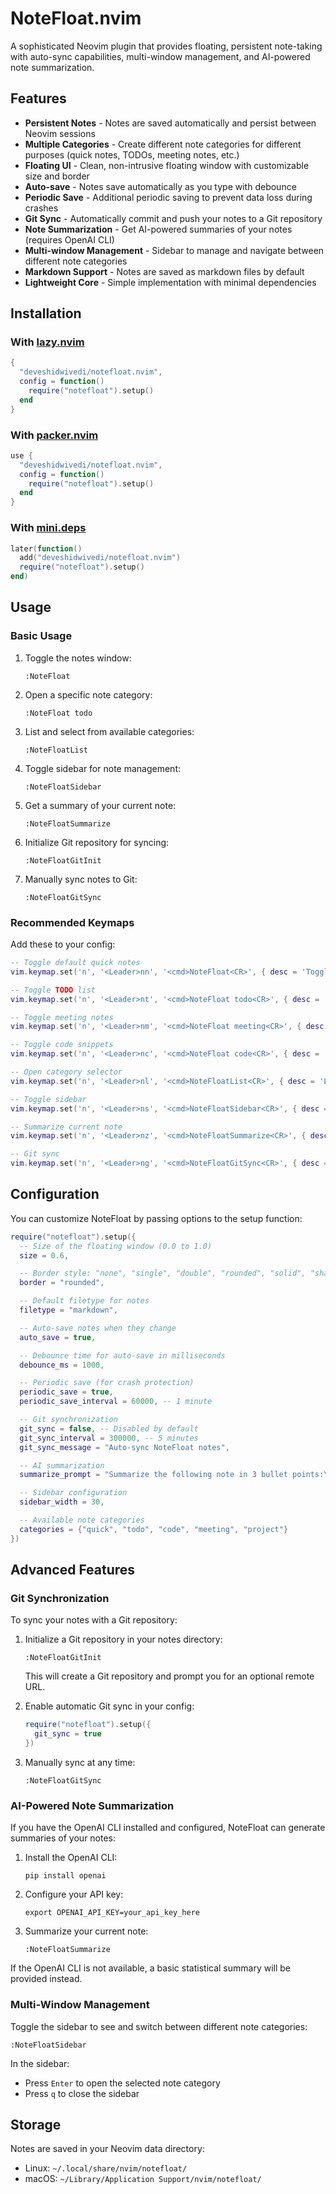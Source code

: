 # NoteFloat.nvim

A sophisticated Neovim plugin that provides floating, persistent note-taking with auto-sync capabilities, multi-window management, and AI-powered note summarization.

## Features

- **Persistent Notes** - Notes are saved automatically and persist between Neovim sessions
- **Multiple Categories** - Create different note categories for different purposes (quick notes, TODOs, meeting notes, etc.)
- **Floating UI** - Clean, non-intrusive floating window with customizable size and border
- **Auto-save** - Notes save automatically as you type with debounce
- **Periodic Save** - Additional periodic saving to prevent data loss during crashes
- **Git Sync** - Automatically commit and push your notes to a Git repository
- **Note Summarization** - Get AI-powered summaries of your notes (requires OpenAI CLI)
- **Multi-window Management** - Sidebar to manage and navigate between different note categories
- **Markdown Support** - Notes are saved as markdown files by default
- **Lightweight Core** - Simple implementation with minimal dependencies

## Installation

### With [lazy.nvim](https://github.com/folke/lazy.nvim)

```lua
{
  "deveshidwivedi/notefloat.nvim",
  config = function()
    require("notefloat").setup()
  end
}
```

### With [packer.nvim](https://github.com/wbthomason/packer.nvim)

```lua
use {
  "deveshidwivedi/notefloat.nvim",
  config = function()
    require("notefloat").setup()
  end
}
```

### With [mini.deps](https://github.com/echasnovski/mini.deps)

```lua
later(function()
  add("deveshidwivedi/notefloat.nvim")
  require("notefloat").setup()
end)
```

## Usage

### Basic Usage

1. Toggle the notes window:

   ```
   :NoteFloat
   ```

2. Open a specific note category:

   ```
   :NoteFloat todo
   ```

3. List and select from available categories:

   ```
   :NoteFloatList
   ```

4. Toggle sidebar for note management:

   ```
   :NoteFloatSidebar
   ```

5. Get a summary of your current note:

   ```
   :NoteFloatSummarize
   ```

6. Initialize Git repository for syncing:

   ```
   :NoteFloatGitInit
   ```

7. Manually sync notes to Git:
   ```
   :NoteFloatGitSync
   ```

### Recommended Keymaps

Add these to your config:

```lua
-- Toggle default quick notes
vim.keymap.set('n', '<Leader>nn', '<cmd>NoteFloat<CR>', { desc = 'Toggle quick notes' })

-- Toggle TODO list
vim.keymap.set('n', '<Leader>nt', '<cmd>NoteFloat todo<CR>', { desc = 'Toggle TODO notes' })

-- Toggle meeting notes
vim.keymap.set('n', '<Leader>nm', '<cmd>NoteFloat meeting<CR>', { desc = 'Toggle meeting notes' })

-- Toggle code snippets
vim.keymap.set('n', '<Leader>nc', '<cmd>NoteFloat code<CR>', { desc = 'Toggle code snippets' })

-- Open category selector
vim.keymap.set('n', '<Leader>nl', '<cmd>NoteFloatList<CR>', { desc = 'List note categories' })

-- Toggle sidebar
vim.keymap.set('n', '<Leader>ns', '<cmd>NoteFloatSidebar<CR>', { desc = 'Toggle notes sidebar' })

-- Summarize current note
vim.keymap.set('n', '<Leader>nz', '<cmd>NoteFloatSummarize<CR>', { desc = 'Summarize note' })

-- Git sync
vim.keymap.set('n', '<Leader>ng', '<cmd>NoteFloatGitSync<CR>', { desc = 'Sync notes to Git' })
```

## Configuration

You can customize NoteFloat by passing options to the setup function:

```lua
require("notefloat").setup({
  -- Size of the floating window (0.0 to 1.0)
  size = 0.6,

  -- Border style: "none", "single", "double", "rounded", "solid", "shadow"
  border = "rounded",

  -- Default filetype for notes
  filetype = "markdown",

  -- Auto-save notes when they change
  auto_save = true,

  -- Debounce time for auto-save in milliseconds
  debounce_ms = 1000,

  -- Periodic save (for crash protection)
  periodic_save = true,
  periodic_save_interval = 60000, -- 1 minute

  -- Git synchronization
  git_sync = false, -- Disabled by default
  git_sync_interval = 300000, -- 5 minutes
  git_sync_message = "Auto-sync NoteFloat notes",

  -- AI summarization
  summarize_prompt = "Summarize the following note in 3 bullet points:\n\n",

  -- Sidebar configuration
  sidebar_width = 30,

  -- Available note categories
  categories = {"quick", "todo", "code", "meeting", "project"}
})
```

## Advanced Features

### Git Synchronization

To sync your notes with a Git repository:

1. Initialize a Git repository in your notes directory:

   ```
   :NoteFloatGitInit
   ```

   This will create a Git repository and prompt you for an optional remote URL.

2. Enable automatic Git sync in your config:

   ```lua
   require("notefloat").setup({
     git_sync = true
   })
   ```

3. Manually sync at any time:
   ```
   :NoteFloatGitSync
   ```

### AI-Powered Note Summarization

If you have the OpenAI CLI installed and configured, NoteFloat can generate summaries of your notes:

1. Install the OpenAI CLI:

   ```
   pip install openai
   ```

2. Configure your API key:

   ```
   export OPENAI_API_KEY=your_api_key_here
   ```

3. Summarize your current note:
   ```
   :NoteFloatSummarize
   ```

If the OpenAI CLI is not available, a basic statistical summary will be provided instead.

### Multi-Window Management

Toggle the sidebar to see and switch between different note categories:

```
:NoteFloatSidebar
```

In the sidebar:

- Press `Enter` to open the selected note category
- Press `q` to close the sidebar

## Storage

Notes are saved in your Neovim data directory:

- Linux: `~/.local/share/nvim/notefloat/`
- macOS: `~/Library/Application Support/nvim/notefloat/`
